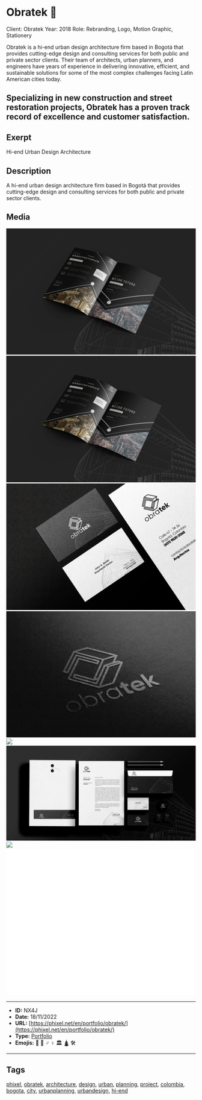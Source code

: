 # Obratek 👷
Client: Obratek
Year: 2018
Role: Rebranding, Logo, Motion Graphic, Stationery

Obratek is a hi-end urban design architecture firm based in Bogotá that provides cutting-edge design and consulting services for both public and private sector clients. Their team of architects, urban planners, and engineers have years of experience in delivering innovative, efficient, and sustainable solutions for some of the most complex challenges facing Latin American cities today.

Specializing in new construction and street restoration projects, Obratek has a proven track record of excellence and customer satisfaction.
------------
## Exerpt
Hi-end Urban Design Architecture
## Description
A hi-end urban design architecture firm based in Bogotá that provides cutting-edge design and consulting services for both public and private sector clients.
## Media
<img src="media/cab181f6/obratek-broshure.jpg">
<img src="media/cab181f6/obratek-broshure.jpg">
<img src="media/3702a4b4/obratek-card.jpg">
<img src="media/110830eb/obratek-logo-presentation.jpg">
<img src="media/9d271152/obratek-office-wall.jpg">
<img src="media/12ab8b89/obratek-stationery.jpg">
<img src="media/57c8e76e/obratek-video.mp4">
<img src="media/ed5bb464/obratek-logo.png">

------------
- **ID:** NX4J
- **Date:** 18/11/2022
- **URL:** [https://phixel.net/en/portfolio/obratek/](https://phixel.net/en/portfolio/obratek/)
- **Type:** [Portfolio](#portfolio)
- **Emojis:** 👷 🧱 ‍♂ ♀️ 🏛 🛕 🛠

------------
## Tags
[phixel](#phixel), [obratek](#obratek), [architecture](#architecture), [design](#design), [urban](#urban), [planning](#planning), [project](#project), [colombia](#colombia), [bogota](#bogota), [city](#city), [urbanplanning](#urbanplanning), [urbandesign](#urbandesign), [hi-end](#hi-end)
